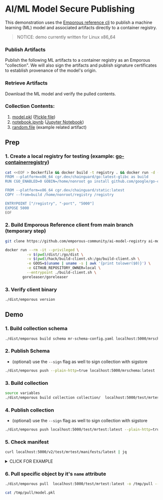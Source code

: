 # AI/ML Model Secure Publishing

This demonstration uses the [Emporous reference cli](https://github.com/emporous-community/emporous-go) to publish a machine learning (ML) model and associated artifacts directly to a container registry.

> NOTICE: demo currently written for Linux x86_64

### Publish Artifacts

Publish the following ML artifacts to a container registry as an Emporous "collection". We will also sign the artifacts and publish signature certificates to establish provenance of the model's origin.

### Retrieve Artifacts

Download the ML model and verify the pulled contents.

### Collection Contents:
1. [model.pkl](./collection/model.pkl) ([Pickle file](https://docs.python.org/3/library/pickle.html#module-pickle))
1. [notebook.ipynb](./collection/notebook.ipynb) ([Jupyter Notebook](https://jupyter-notebook.readthedocs.io/en/stable/notebook.html#notebook-documents))
1. [random.file](./collection/random.file) (example related artifact)

## Prep

### 1. Create a local registry for testing (example: [go-containerregistry](https://github.com/google/go-containerregistry))

```bash
cat <<EOF > Dockerfile && docker build -t registry . && docker run -d -p 5000:5000 --name registry registry
FROM --platform=x86_64 cgr.dev/chainguard/go:latest-glibc as build
RUN CGO_ENABLED=0 GOBIN=/home/nonroot go install github.com/google/go-containerregistry/cmd/registry@latest

FROM --platform=x86_64 cgr.dev/chainguard/static:latest
COPY --from=build /home/nonroot/registry /registry

ENTRYPOINT ["/registry", "-port", "5000"]
EXPOSE 5000
EOF
```

### 2. Build Emporous Reference client from main branch (temporary step)

```bash
git clone https://github.com/emporous-community/ai-model-registry ai-model-registry && cd ai-model-registry
```

```bash
docker run --rm -it --privileged \
          -v $(pwd)/dist/:/go/dist \
          -v $(pwd)/hack/build-client.sh:/go/build-client.sh \
          -e GOOS=$(uname | uname -s | awk '{print tolower($0)}') \
          -e GITHUB_REPOSITORY_OWNER=local \
          --entrypoint ./build-client.sh \
        goreleaser/goreleaser
```

### 3. Verify client binary

```bash
./dist/emporous version
```

## Demo
### 1. Build collection schema

```bash
./dist/emporous build schema mr-schema-config.yaml localhost:5000/mrschema:latest
```

### 2. Publish Schema

- (optional) use the `--sign` flag as well to sign collection with sigstore

```bash
./dist/emporous push --plain-http=true localhost:5000/mrschema:latest
```

### 3. Build collection

```bash
source variables 
./dist/emporous build collection collection/  localhost:5000/test/mrtest:latest --dsconfig ./mr-ds-out.yaml --plain-http=true
```

### 4. Publish collection

- (optional) use the `--sign` flag as well to sign collection with sigstore

```bash
./dist/emporous push localhost:5000/test/mrtest:latest --plain-http=true
```

### 5. Check manifest

```bash
curl localhost:5000/v2/test/mrtest/manifests/latest | jq
```

<details><summary>CLICK FOR EXAMPLE</summary>
<e>

```bash
{
  "schemaVersion": 2,
  "mediaType": "application/vnd.oci.image.manifest.v1+json",
  "config": {
    "mediaType": "application/vnd.emporous.config.v1+json",
    "digest": "sha256:a2c767fe51666883cf81420769fc27aa8fc0b2601cf31532d323c08828f1261d",
    "size": 1129
  },
  "layers": [
    {
      "mediaType": "text/plain; charset=utf-8",
      "digest": "sha256:10d77b9b5a4322cf38bb238f3a02c6410f539fd11dc9545fac2ade20ab39368f",
      "size": 18,
      "annotations": {
        "emporous.attributes": "{\"ai-model\":{},\"converted\":{\"org.opencontainers.image.title\":\"random.file\"}}",
        "org.opencontainers.image.title": "random.file"
      }
    },
    {
      "mediaType": "text/plain; charset=utf-8",
      "digest": "sha256:214ebd05c7f7e74f53a630a8a020c88061ea776b650a5f64dc8997ef9a71ab75",
      "size": 5,
      "annotations": {
        "emporous.attributes": "{\"ai-model\":{\"model\":true,\"model_bstch_size\":37,\"model_epochs\":44,\"model_load_weights\":\"done\",\"model_loss\":\"bar\",\"model_name\":\"test\",\"model_optimizer\":\"baz\",\"model_precision\":\"3.2\",\"model_return_sequences\":\"another\",\"model_save_weights\":\"idk\",\"model_shuffle\":\"other\",\"model_type\":\"foo\",\"model_verbose\":3,\"model_version\":\"3.2.1\",\"notebook\":false},\"converted\":{\"org.opencontainers.image.title\":\"model.pkl\"}}",
        "org.opencontainers.image.title": "model.pkl"
      }
    },
    {
      "mediaType": "application/json",
      "digest": "sha256:23be9aed68166a1997b4396a6549f028d946b33fc2b68d56b8c297b84e973ebc",
      "size": 270,
      "annotations": {
        "emporous.attributes": "{\"ai-model\":{\"model\":false,\"model_bstch_size\":37,\"model_epochs\":44,\"model_load_weights\":\"done\",\"model_loss\":\"bar\",\"model_name\":\"test\",\"model_optimizer\":\"baz\",\"model_precision\":\"3.2\",\"model_return_sequences\":\"another\",\"model_save_weights\":\"idk\",\"model_shuffle\":\"other\",\"model_type\":\"foo\",\"model_verbose\":3,\"model_version\":\"3.2.1\",\"notebook\":true},\"converted\":{\"org.opencontainers.image.title\":\"notebook.ipynb\"}}",
        "org.opencontainers.image.title": "notebook.ipynb"
      }
    }
  ],
  "annotations": {
    "emporous.attributes": "{}"
  }
}
```

</e>
</details>

### 6. Pull specific object by it's `name` attribute

```bash
./dist/emporous pull  localhost:5000/test/mrtest:latest -o /tmp/pull --plain-http=true --no-verify=true --attributes mr-attributes.yaml

cat /tmp/pull/model.pkl
```
